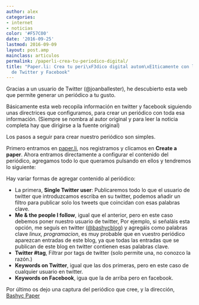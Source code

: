 ```yaml
---
author: alex
categories:
- internet
- noticias
color: '#F57C00'
date: '2016-09-25'
lastmod: 2016-09-09
layout: post.amp
mainclass: articulos
permalink: /paperli-crea-tu-periodico-digital/
title: "Paper.li: Crea tu peri\xF3dico digital autom\xE1ticamente con lo m\xE1s relevante
  de Twitter y Facebook"
---
```


Gracias a un usuario de Twitter (@joanballester), he descubierto esta web que permite generar un periódico a tu gusto.

Básicamente esta web recopila información en twitter y facebook siguiendo unas directrices que configuramos, para crear un periódico con toda esa información. (Siempre se nombra al autor original y para leer la noticia completa hay que dirigirse a la fuente original)

Los pasos a seguir para crear nuestro periódico son simples.

Primero entramos en [paper.li][1], nos registramos y clicamos en **Create a paper**. Ahora entramos directamente a configurar el contenido del periódico, agregamos todo lo que queramos pulsando en ellos y tendremos lo siguiente:

<!--more--><!--ad-->

<figure>
	<amp-img on="tap:lightbox1" role="button" tabindex="0" layout="responsive"  height="427" width="660" src="https://2.bp.blogspot.com/-qijtnO2I-UM/TdTIPXp6QJI/AAAAAAAAAgc/SRBe5Je3KRE/s800/paper.png"></amp-img>
</figure>

Hay variar formas de agregar contenido al periódico:

- La primera, **Single Twitter user**: Publicaremos todo lo que el usuario de twitter que introduzcamos escriba en su twitter, podemos añadir un filtro para publicar solo los tweets que coincidan con esas palabras clave.
- **Me & the people I follow**, igual que el anterior, pero en este caso debemos poner nuestro usuario de twitter, Por ejemplo, si señaláis esta opción, me seguís en twitter ([@bashycblog][2]) y agregáis como palabras clave *linux, programacion*, es muy probable que en vuestro periódico aparezcan entradas de este blog, ya que todas las entradas que se publican de este blog en twitter contienen esas palabras clave.
- **Twitter #tag**, Filtrar por tags de twitter (solo permite una, no conozco la razón.)
- **Keywords on Twitter**, igual que las dos primeras, pero en este caso de cualquier usuario en twitter.
- **Keywords on Facebook**, igua que la de arriba pero en facebook.

Por último os dejo una captura del periódico que cree, y la dirección, [Bashyc Paper][3]

<figure>
	<amp-img on="tap:lightbox1" role="button" tabindex="0" layout="responsive"  height="633" width="739" src="https://1.bp.blogspot.com/-AmaJZNgtmN0/TdTLZ3tDNQI/AAAAAAAAAgk/QOeg7E2tbuY/s800/peperbashyc.png"></amp-img>
</figure>

 [1]: http://paper.li/
 [2]: https://twitter.com/#!/bashycBlog
 [3]: http://paper.li/bashycBlog/1305713883